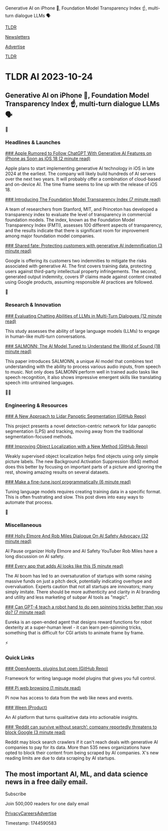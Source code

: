 Generative AI on iPhone 📱, Foundation Model Transparency Index ☝️, multi-turn dialogue LLMs 🗣️

[TLDR](/)

[Newsletters](/newsletters)

[Advertise](https://advertise.tldr.tech/)

[TLDR](/)

# TLDR AI 2023-10-24

## Generative AI on iPhone 📱, Foundation Model Transparency Index ☝️, multi-turn dialogue LLMs 🗣️

🚀

### Headlines & Launches

[### Apple Rumored to Follow ChatGPT With Generative AI Features on iPhone as Soon as iOS 18 (2 minute read)](https://www.macrumors.com/2023/10/19/apple-generative-ai-late-2024-jeff-pu/?utm_source=tldrai)

Apple plans to start implementing generative AI technology in iOS in late 2024 at the earliest. The company will likely build hundreds of AI servers over the next two years. It will probably offer a combination of cloud-based and on-device AI. The time frame seems to line up with the release of iOS 18.

[### Introducing The Foundation Model Transparency Index (7 minute read)](https://hai.stanford.edu/news/introducing-foundation-model-transparency-index?utm_source=tldrai?utm_source=tldrai)

A team of researchers from Stanford, MIT, and Princeton has developed a transparency index to evaluate the level of transparency in commercial foundation models. The index, known as the Foundation Model Transparency Index (FMTI), assesses 100 different aspects of transparency, and the results indicate that there is significant room for improvement among major foundation model companies.

[### Shared fate: Protecting customers with generative AI indemnification (3 minute read)](https://cloud.google.com/blog/products/ai-machine-learning/protecting-customers-with-generative-ai-indemnification?utm_source=tldrai)

Google is offering its customers two indemnities to mitigate the risks associated with generative AI. The first covers training data, protecting users against third-party intellectual property infringements. The second, generated output indemnity, covers IP claims made against content created using Google products, assuming responsible AI practices are followed.

🧠

### Research & Innovation

[### Evaluating Chatting Abilities of LLMs in Multi-Turn Dialogues (12 minute read)](https://arxiv.org/abs/2310.13650v1?utm_source=tldrai)

This study assesses the ability of large language models (LLMs) to engage in human-like multi-turn conversations.

[### SALMONN: The AI Model Tuned to Understand the World of Sound (18 minute read)](https://arxiv.org/abs/2310.13289v1?utm_source=tldrai)

This paper introduces SALMONN, a unique AI model that combines text understanding with the ability to process various audio inputs, from speech to music. Not only does SALMONN perform well in trained audio tasks like speech recognition, it also shows impressive emergent skills like translating speech into untrained languages.

👨‍💻

### Engineering & Resources

[### A New Approach to Lidar Panoptic Segmentation (GitHub Repo)](https://github.com/abhinavagarwalla/most-lps?utm_source=tldrai)

This project presents a novel detection-centric network for lidar panoptic segmentation (LPS) and tracking, moving away from the traditional segmentation-focused methods.

[### Improving Object Localization with a New Method (GitHub Repo)](https://github.com/wpy1999/bas-extension?utm_source=tldrai)

Weakly supervised object localization helps find objects using only simple picture labels. The new Background Activation Suppression (BAS) method does this better by focusing on important parts of a picture and ignoring the rest, showing amazing results on several datasets.

[### Make a fine-tune.jsonl programmatically (6 minute read)](https://jxnl.github.io/instructor/blog/2023/10/17/enhancing-python-functions-with-instructor-a-guide-to-fine-tuning-and-distillation/?utm_source=tldrai)

Tuning language models requires creating training data in a specific format. This is often frustrating and slow. This post dives into easy ways to automate that process.

🎁

### Miscellaneous

[### Holly Elmore And Rob Miles Dialogue On AI Safety Advocacy (32 minute read)](https://www.lesswrong.com/posts/gDijQHHaZzeGrv2Jc/holly-elmore-and-rob-miles-dialogue-on-ai-safety-advocacy?utm_source=tldrai)

AI Pause organizer Holly Elmore and AI Safety YouTuber Rob Miles have a long discussion on AI safety.

[### Every app that adds AI looks like this (5 minute read)](https://botharetrue.substack.com/p/every-app-that-adds-ai-looks-like?utm_source=tldrai)

The AI boom has led to an oversaturation of startups with some raising massive funds on just a pitch deck, potentially indicating overhype and overvaluation. Experts caution that not all startups are innovators; many simply imitate. There should be more authenticity and clarity in AI branding and utility and less marketing of subpar AI tools as "magic".

[### Can GPT-4 teach a robot hand to do pen spinning tricks better than you do? (7 minute read)](https://twitter.com/DrJimFan/status/1715397393842401440?utm_source=tldrai)

Eureka is an open-ended agent that designs reward functions for robot dexterity at a super-human level - it can learn pen-spinning tricks, something that is difficult for CGI artists to animate frame by frame.

⚡️

### Quick Links

[### OpenAgents, plugins but open (GitHub Repo)](https://github.com/xlang-ai/OpenAgents?utm_source=tldrai)

Framework for writing language model plugins that gives you full control.

[### Pi web browsing (1 minute read)](https://twitter.com/inflectionai/status/1714018923916534226?utm_source=tldrai)

Pi now has access to data from the web like news and events.

[### Ween (Product)](https://www.ween.ai/?utm_source=tldrai)

An AI platform that turns qualitative data into actionable insights.

[### ‘Reddit can survive without search’: company reportedly threatens to block Google (3 minute read)](https://www.theverge.com/2023/10/20/23925504/reddit-deny-force-log-in-see-posts-ai-companies-deals?utm_source=tldrai)

Reddit may block search crawlers if it can't reach deals with generative AI companies to pay for its data. More than 535 news organizations have opted to block their content from being scraped by AI companies. X's new reading limits are due to data scraping by AI startups.

## The most important AI, ML, and data science news in a free daily email.

Subscribe

Join 500,000 readers for one daily email

[Privacy](/privacy)[Careers](https://jobs.ashbyhq.com/tldr.tech)[Advertise](/ai/advertise)

Timestamp: 1744590583